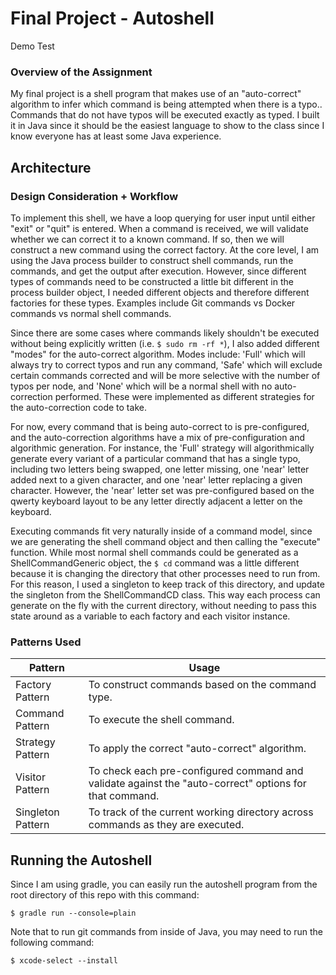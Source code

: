 # Final Project - Autoshell

Demo Test

### Overview of the Assignment

My final project is a shell program that makes use of an "auto-correct" algorithm to infer which command is being attempted when there is a typo..
Commands that do not have typos will be executed exactly as typed. I built it in Java since it should be the easiest language to show to the class since I know everyone has at least some Java experience.

## Architecture
### Design Consideration + Workflow
To implement this shell, we have a loop querying for user input until either "exit" or "quit" is entered. When a command is received, we will validate whether we can correct it to a known command. If so, then we will construct a new command using the correct factory. At the core level, I am using the Java process builder to construct shell commands, run the commands, and get the output after execution. However, since different types of commands need to be constructed a little bit different in the process builder object, I needed different objects and therefore different factories for these types. Examples include Git commands vs Docker commands vs normal shell commands.
 
Since there are some cases where commands likely shouldn't be executed without being explicitly written (i.e. `$ sudo rm -rf *`), I also added different "modes" for the auto-correct algorithm. Modes include: 'Full' which will always try to correct typos and run any command, 'Safe' which will exclude certain commands corrected and will be more selective with the number of typos per node, and 'None' which will be a normal shell with no auto-correction performed. These were implemented as different strategies for the auto-correction code to take.

For now, every command that is being auto-correct to is pre-configured, and the auto-correction algorithms have a mix of pre-configuration and algorithmic generation. For instance, the 'Full' strategy will algorithmically generate every variant of a particular command that has a single typo, including two letters being swapped, one letter missing, one 'near' letter added next to a given character, and one 'near' letter replacing a given character. However, the 'near' letter set was pre-configured based on the qwerty keyboard layout to be any letter directly adjacent a letter on the keyboard.

Executing commands fit very naturally inside of a command model, since we are generating the shell command object and then calling the "execute" function. While most normal shell commands could be generated as a ShellCommandGeneric object, the `$ cd` command was a little different because it is changing the directory that other processes need to run from. For this reason, I used a singleton to keep track of this directory, and update the singleton from the ShellCommandCD class. This way each process can generate on the fly with the current directory, without needing to pass this state around as a variable to each factory and each visitor instance.

### Patterns Used
|Pattern|Usage|
|--|--|
Factory Pattern|To construct commands based on the command type. 
Command Pattern|To execute the shell command.
Strategy Pattern|To apply the correct "auto-correct" algorithm.
Visitor Pattern|To check each pre-configured command and validate against the "auto-correct" options for that command.
Singleton Pattern|To track of the current working directory across commands as they are executed.

## Running the Autoshell

Since I am using gradle, you can easily run the autoshell program from the root directory of this repo with this command: 
```
$ gradle run --console=plain
```

Note that to run git commands from inside of Java, you may need to run the following command: 
```
$ xcode-select --install
```
